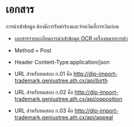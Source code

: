 # เอกสาร
การนำเข้าข้อมูล ต้องมีการรับคำร้องและจ่ายเงินที่การเงินก่อน
- [เอกสารรายละเอียดการนำเข้าข้อมูล OCR เครื่องหมายการค้า](https://docs.google.com/a/geniustree.co.th/document/d/1jA8GIWV19zpSPqYt7gXX52FyuJT6q4YWpLs8KmpN_XU/edit?usp=sharing)


- Method = Post
- Header  Content-Type:application/json
- URL สำหรับทดสอบ ก.01  คือ http://dip-import-trademark.geniustree.ath.cx/api/birth
- URL สำหรับทดสอบ ก.02  คือ http://dip-import-trademark.geniustree.ath.cx/api/opposition
- URL สำหรับทดสอบ ก.03  คือ http://dip-import-trademark.geniustree.ath.cx/api/appeal

